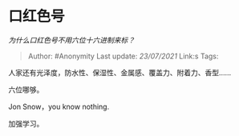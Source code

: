 # 口红色号
*为什么口红色号不用六位十六进制来标？*

> Author: #Anonymity
> Last update: *23/07/2021* 
> Link:s
> Tags:  



人家还有光泽度，防水性、保湿性、金属感、覆盖力、附着力、香型……

六位哪够。

Jon Snow，you know nothing.

加强学习。



